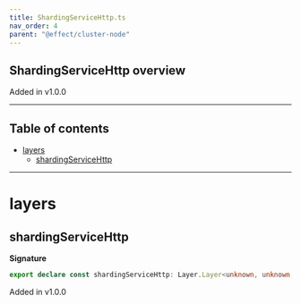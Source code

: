```yaml
---
title: ShardingServiceHttp.ts
nav_order: 4
parent: "@effect/cluster-node"
---
```


## ShardingServiceHttp overview

Added in v1.0.0

---

<h2 class="text-delta">Table of contents</h2>

- [layers](#layers)
  - [shardingServiceHttp](#shardingservicehttp)

---

# layers

## shardingServiceHttp

**Signature**

```ts
export declare const shardingServiceHttp: Layer.Layer<unknown, unknown, never>
```

Added in v1.0.0
